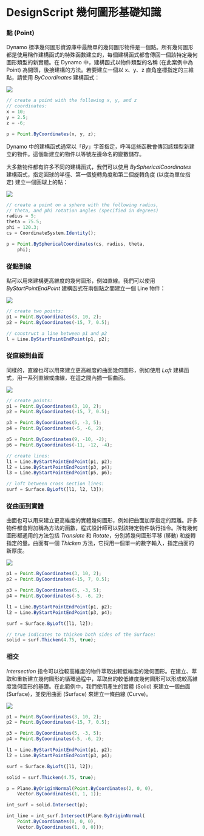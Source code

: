 # DesignScript 幾何圖形基礎知識

### 點 (Point)

Dynamo 標準幾何圖形資源庫中最簡單的幾何圖形物件是一個點。所有幾何圖形都是使用稱作建構函式的特殊函數建立的，每個建構函式都會傳回一個該特定幾何圖形類型的新實體。在 Dynamo 中，建構函式以物件類型的名稱 (在此案例中為 Point) 為開頭，後接建構的方法。若要建立一個以 x、y、z 直角座標指定的三維點，請使用 _ByCoordinates_ 建構函式：

![](../images/8-2/1/GeometryBasics\_01.png)

```js
// create a point with the following x, y, and z
// coordinates:
x = 10;
y = 2.5;
z = -6;

p = Point.ByCoordinates(x, y, z);
```

Dynamo 中的建構函式通常以「_By_」字首指定，呼叫這些函數會傳回該類型新建立的物件。這個新建立的物件以等號左邊命名的變數儲存。

大多數物件都有許多不同的建構函式，我們可以使用 _BySphericalCoordinates_ 建構函式，指定圓球的半徑、第一個旋轉角度和第二個旋轉角度 (以度為單位指定) 建立一個圓球上的點：

![](../images/8-2/1/GeometryBasics\_02.png)

```js
// create a point on a sphere with the following radius,
// theta, and phi rotation angles (specified in degrees)
radius = 5;
theta = 75.5;
phi = 120.3;
cs = CoordinateSystem.Identity();

p = Point.BySphericalCoordinates(cs, radius, theta,
    phi);
```

### 從點到線

點可以用來建構更高維度的幾何圖形，例如直線。我們可以使用 _ByStartPointEndPoint_ 建構函式在兩個點之間建立一個 Line 物件：

![](../images/8-2/1/GeometryBasics\_03.png)

```js
// create two points:
p1 = Point.ByCoordinates(3, 10, 2);
p2 = Point.ByCoordinates(-15, 7, 0.5);

// construct a line between p1 and p2
l = Line.ByStartPointEndPoint(p1, p2);
```

### 從直線到曲面

同樣的，直線也可以用來建立更高維度的曲面幾何圖形，例如使用 _Loft_ 建構函式，用一系列直線或曲線，在這之間內插一個曲面。

![](../images/8-2/1/GeometryBasics\_04.png)

```js
// create points:
p1 = Point.ByCoordinates(3, 10, 2);
p2 = Point.ByCoordinates(-15, 7, 0.5);

p3 = Point.ByCoordinates(5, -3, 5);
p4 = Point.ByCoordinates(-5, -6, 2);

p5 = Point.ByCoordinates(9, -10, -2);
p6 = Point.ByCoordinates(-11, -12, -4);

// create lines:
l1 = Line.ByStartPointEndPoint(p1, p2);
l2 = Line.ByStartPointEndPoint(p3, p4);
l3 = Line.ByStartPointEndPoint(p5, p6);

// loft between cross section lines:
surf = Surface.ByLoft([l1, l2, l3]);
```

### 從曲面到實體

曲面也可以用來建立更高維度的實體幾何圖形，例如把曲面加厚指定的距離。許多物件都會附加稱為方法的函數，程式設計師可以對該特定物件執行指令。所有幾何圖形都通用的方法包括 _Translate_ 和 _Rotate_，分別將幾何圖形平移 (移動) 和旋轉指定的量。曲面有一個 _Thicken_ 方法，它採用一個單一的數字輸入，指定曲面的新厚度。

![](../images/8-2/1/GeometryBasics\_05.png)

```js
p1 = Point.ByCoordinates(3, 10, 2);
p2 = Point.ByCoordinates(-15, 7, 0.5);

p3 = Point.ByCoordinates(5, -3, 5);
p4 = Point.ByCoordinates(-5, -6, 2);

l1 = Line.ByStartPointEndPoint(p1, p2);
l2 = Line.ByStartPointEndPoint(p3, p4);

surf = Surface.ByLoft([l1, l2]);

// true indicates to thicken both sides of the Surface:
solid = surf.Thicken(4.75, true);
```

### 相交

_Intersection_ 指令可以從較高維度的物件萃取出較低維度的幾何圖形。在建立、萃取和重新建立幾何圖形的循環過程中，萃取出的較低維度幾何圖形可以形成較高維度幾何圖形的基礎。在此範例中，我們使用產生的實體 (Solid) 來建立一個曲面 (Surface)，並使用曲面 (Surface) 來建立一條曲線 (Curve)。

![](../images/8-2/1/GeometryBasics\_06.png)

```js
p1 = Point.ByCoordinates(3, 10, 2);
p2 = Point.ByCoordinates(-15, 7, 0.5);

p3 = Point.ByCoordinates(5, -3, 5);
p4 = Point.ByCoordinates(-5, -6, 2);

l1 = Line.ByStartPointEndPoint(p1, p2);
l2 = Line.ByStartPointEndPoint(p3, p4);

surf = Surface.ByLoft([l1, l2]);

solid = surf.Thicken(4.75, true);

p = Plane.ByOriginNormal(Point.ByCoordinates(2, 0, 0),
    Vector.ByCoordinates(1, 1, 1));

int_surf = solid.Intersect(p);

int_line = int_surf.Intersect(Plane.ByOriginNormal(
    Point.ByCoordinates(0, 0, 0),
    Vector.ByCoordinates(1, 0, 0)));
```
